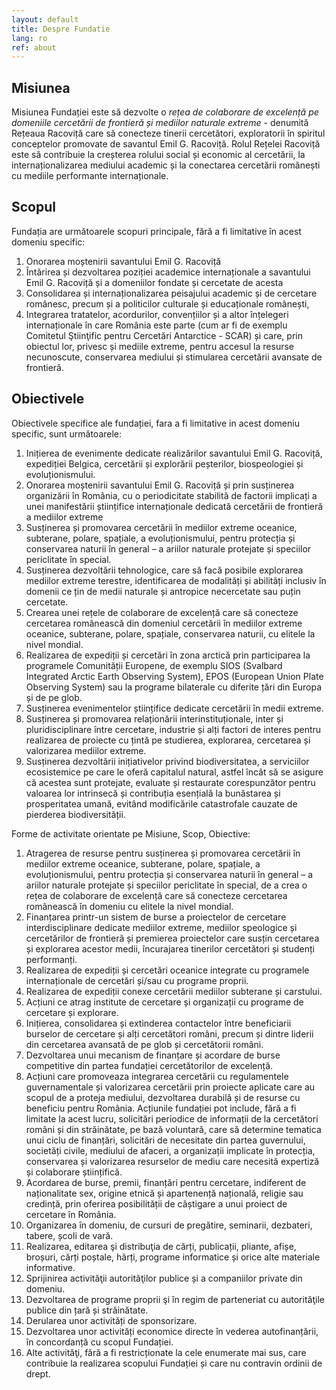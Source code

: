 ```yaml
---
layout: default
title: Despre Fundatie
lang: ro
ref: about
---
```


## Misiunea

Misiunea Fundației este să dezvolte o *rețea de colaborare de excelență pe domeniile cercetării de frontieră și mediilor naturale extreme* - denumită Rețeaua Racoviță care să conecteze tinerii cercetători, exploratorii în spiritul conceptelor promovate de savantul Emil G. Racoviță. Rolul Rețelei Racoviță este să contribuie la creșterea rolului social și economic al cercetării, la internaționalizarea mediului academic și la conectarea cercetării românești cu mediile performante internaționale.

## Scopul

Fundația are următoarele scopuri principale, fără a fi limitative în acest domeniu specific:

1. Onorarea moștenirii savantului Emil G. Racoviță
1. Întărirea și dezvoltarea poziției academice internaționale a savantului Emil G. Racoviță și a domeniilor fondate și cercetate de acesta
1. Consolidarea și internaționalizarea peisajului academic și de cercetare românesc, precum și a politicilor culturale și educaționale românești,
1. Integrarea tratatelor, acordurilor, convențiilor și a altor înțelegeri internaționale în care România este parte (cum ar fi de exemplu Comitetul Ştiinţific pentru Cercetări Antarctice - SCAR) și care, prin obiectul lor, privesc și mediile extreme, pentru accesul la resurse necunoscute, conservarea mediului și stimularea cercetării avansate de frontieră.

## Obiectivele

Obiectivele specifice ale fundației, fara a fi limitative in acest domeniu specific, sunt următoarele:

1. Inițierea de evenimente dedicate realizărilor savantului Emil G. Racoviță, expediției Belgica, cercetării și explorării peșterilor, biospeologiei și evoluționismului.
1. Onorarea moștenirii savantului Emil G. Racoviță și prin susținerea organizării în România, cu o periodicitate stabilită de factorii implicați a unei manifestării științifice internaționale dedicată cercetării de frontieră a mediilor extreme
1. Susținerea și promovarea cercetării în mediilor extreme oceanice, subterane, polare, spațiale, a evoluționismului, pentru protecția și conservarea naturii în general – a ariilor naturale protejate și speciilor periclitate în special.
1. Susținerea dezvoltării tehnologice, care să facă posibile explorarea mediilor extreme terestre, identificarea de modalități și abilități inclusiv în domenii ce țin de medii naturale și antropice necercetate sau puțin cercetate.
1. Crearea unei rețele de colaborare de excelență care să conecteze cercetarea românească din domeniul cercetării în mediilor extreme oceanice, subterane, polare, spațiale, conservarea naturii, cu elitele la nivel mondial.
1. Realizarea de expediții și cercetări în zona arctică prin participarea la programele Comunității Europene, de exemplu SIOS (Svalbard Integrated Arctic Earth Observing System), EPOS (European Union Plate Observing System) sau la programe bilaterale cu diferite țări din Europa și de pe glob.
1. Susținerea evenimentelor științifice dedicate cercetării în medii extreme.
1. Susținerea și promovarea relaționării interinstituționale, inter și pluridisciplinare între cercetare, industrie și alți factori de interes pentru realizarea de proiecte cu țintă pe studierea, explorarea, cercetarea și valorizarea mediilor extreme.
1. Susținerea dezvoltării inițiativelor privind biodiversitatea, a serviciilor ecosistemice pe care le oferă capitalul natural, astfel încât să se asigure că acestea sunt protejate, evaluate și restaurate corespunzător pentru valoarea lor intrinsecă și contribuția esențială la bunăstarea și prosperitatea umană, evitând modificările catastrofale cauzate de pierderea biodiversității.

Forme de activitate orientate pe Misiune, Scop, Obiective:

<ol>
<li class="roman"> Atragerea de resurse pentru susținerea și promovarea cercetării în mediilor extreme oceanice, subterane, polare, spațiale, a evoluționismului, pentru protecția și conservarea naturii în general – a ariilor naturale protejate și speciilor periclitate în special, de a crea o rețea de colaborare de excelență care să conecteze cercetarea românească în domeniu cu elitele la nivel mondial.</li>
<li class="roman"> Finanțarea printr-un sistem de burse a proiectelor de cercetare interdisciplinare dedicate mediilor extreme, mediilor speologice și cercetărilor de frontieră și premierea proiectelor care susțin cercetarea și explorarea acestor medii, încurajarea tinerilor cercetători și studenți performanți.</li>
<li class="roman"> Realizarea de expediții și cercetări oceanice integrate cu programele internaționale de cercetări și/sau cu programe proprii.</li>
<li class="roman"> Realizarea de expediții conexe cercetării mediilor subterane și carstului.</li>
<li class="roman"> Acțiuni ce atrag institute de cercetare și organizații cu programe de cercetare și explorare.</li>
<li class="roman"> Inițierea, consolidarea și extinderea contactelor între beneficiarii burselor de cercetare și alți cercetători români, precum și dintre liderii din cercetarea avansată de pe glob și cercetătorii români.</li>
<li class="roman"> Dezvoltarea unui mecanism de finanțare și acordare de burse competitive din partea fundației cercetătorilor de excelență.</li>
<li class="roman"> Acțiuni care promoveaza integrarea cercetării cu regulamentele guvernamentale și valorizarea cercetării prin proiecte aplicate care au scopul de a proteja mediului, dezvoltarea durabilă și de resurse cu beneficiu pentru România.  Acțiunile fundației pot include, fără a fi limitate la acest lucru, solicitări periodice de informații de la cercetători români și din străinătate, pe bază voluntară, care să determine tematica unui ciclu de finanțări, solicitări de necesitate din partea guvernului, societăți civile, mediului de afaceri, a organizații implicate în protecția, conservarea și valorizarea resurselor de mediu care necesită expertiză și colaborare științifică.</li>
<li class="roman"> Acordarea de burse, premii, finanțări pentru cercetare, indiferent de naționalitate sex, origine etnică și apartenență națională, religie sau credință, prin oferirea posibilității de câștigare a unui proiect de cercetare în România.</li>
<li class="roman"> Organizarea în domeniu, de cursuri de pregătire, seminarii, dezbateri, tabere, școli de vară.</li>
<li class="roman"> Realizarea, editarea şi distribuţia de cărți, publicații, pliante, afișe, broșuri, cărți poștale, hărți, programe informatice și orice alte materiale informative.</li>
<li class="roman"> Sprijinirea activităţii autorităţilor publice și a companiilor private din domeniu.</li>
<li class="roman"> Dezvoltarea de programe proprii şi în regim de parteneriat cu autorităţile publice din țară și străinătate.</li>
<li class="roman"> Derularea unor activități de sponsorizare.</li>
<li class="roman"> Dezvoltarea unor activități economice directe în vederea autofinanțării, în concordanță cu scopul Fundației.</li>
<li class="roman"> Alte activităţi, fără a fi restricționate la cele enumerate mai sus, care contribuie la realizarea scopului Fundației și care nu contravin ordinii de drept.</li>
</ol>

